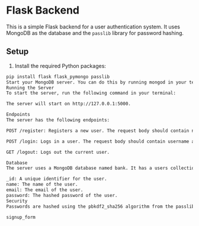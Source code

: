 # Flask Backend

This is a simple Flask backend for a user authentication system. It uses MongoDB as the database and the `passlib` library for password hashing.

## Setup

1. Install the required Python packages:

```bash
pip install flask flask_pymongo passlib
Start your MongoDB server. You can do this by running mongod in your terminal.
Running the Server
To start the server, run the following command in your terminal:

The server will start on http://127.0.0.1:5000.

Endpoints
The server has the following endpoints:

POST /register: Registers a new user. The request body should contain name, email, and password fields.

POST /login: Logs in a user. The request body should contain username and password fields.

GET /logout: Logs out the current user.

Database
The server uses a MongoDB database named bank. It has a users collection, where each document represents a user and has the following fields:

_id: A unique identifier for the user.
name: The name of the user.
email: The email of the user.
password: The hashed password of the user.
Security
Passwords are hashed using the pbkdf2_sha256 algorithm from the passlib library before they are stored in the database. When a user tries to log in, the provided password is hashed and compared to the stored hashed password to verify it. ```

signup_form
